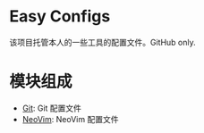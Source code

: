 # Easy Configs

该项目托管本人的一些工具的配置文件。GitHub only.

# 模块组成

- [Git](easy-configs-git/README.md): Git 配置文件
- [NeoVim](github.com/bonjourcs/easy-configs-nvim): NeoVim 配置文件